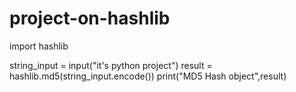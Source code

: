 # project-on-hashlib
import hashlib

string_input = input("it's python project")
result = hashlib.md5(string_input.encode())
print("MD5 Hash object",result)
